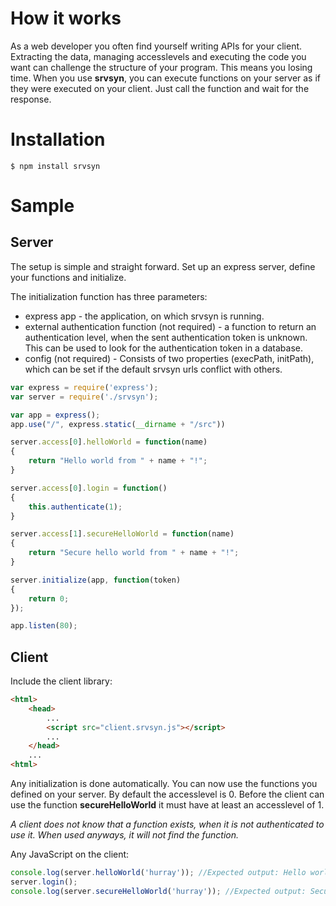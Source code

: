 # How it works

As a web developer you often find yourself writing APIs for your client. Extracting the data, managing accesslevels and executing the code you want can challenge the structure of your program. This means you losing time. When you use **srvsyn**, you can execute functions on your server as if they were executed on your client. Just call the function and wait for the response.

# Installation

```
$ npm install srvsyn
```

# Sample

## Server

The setup is simple and straight forward. Set up an express server, define your functions and initialize. 

The initialization function has three parameters:
* express app - the application, on which srvsyn is running.
* external authentication function (not required) - a function to return an authentication level, when the sent authentication token is unknown. This can be used to look for the authentication token in a database.
* config (not required) - Consists of two properties (execPath, initPath), which can be set if the default srvsyn urls conflict with others.

```js
var express = require('express');
var server = require('./srvsyn');

var app = express();
app.use("/", express.static(__dirname + "/src"))

server.access[0].helloWorld = function(name)
{
    return "Hello world from " + name + "!";
}

server.access[0].login = function()
{
    this.authenticate(1);
}

server.access[1].secureHelloWorld = function(name)
{
    return "Secure hello world from " + name + "!";
}

server.initialize(app, function(token) 
{
    return 0;
});

app.listen(80);

```

## Client

Include the client library:

```html
<html>
    <head>
        ...
        <script src="client.srvsyn.js"></script>
        ...
    </head>
    ...
<html>
```

Any initialization is done automatically. You can now use the functions you defined on your server.
By default the accesslevel is 0. Before the client can use the function **secureHelloWorld** it must have at least an accesslevel of 1.

*A client does not know that a function exists, when it is not authenticated to use it. When used anyways, it will not find the function.*

Any JavaScript on the client:

```js
console.log(server.helloWorld('hurray')); //Expected output: Hello world from hurray!
server.login();
console.log(server.secureHelloWorld('hurray')); //Expected output: Secure hello world from hurray!
```